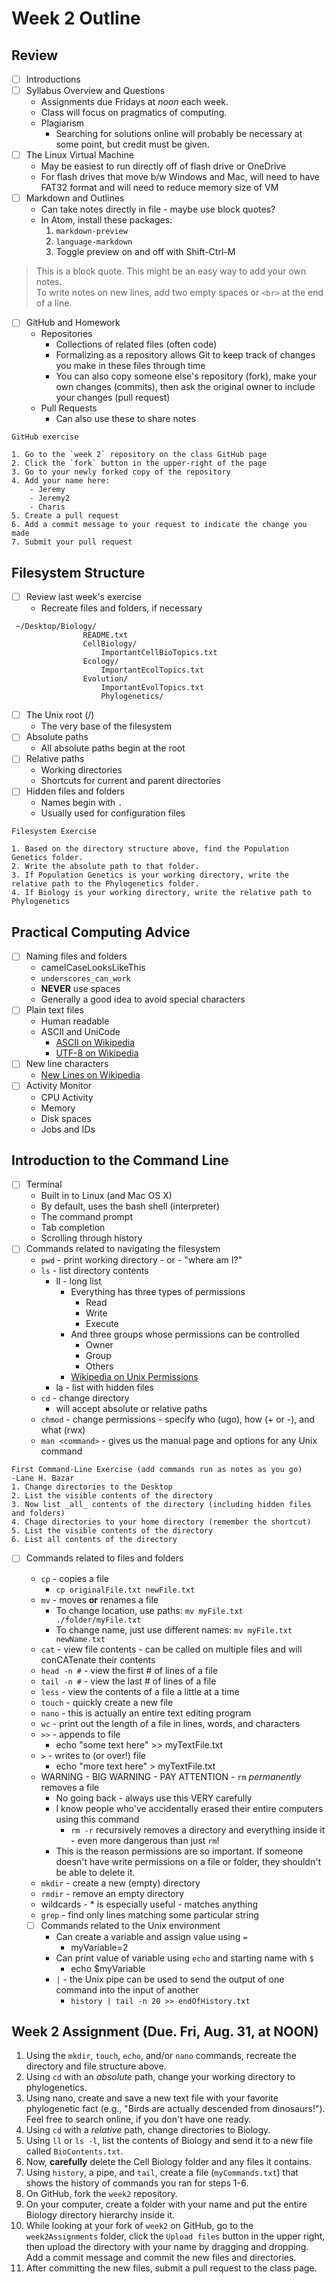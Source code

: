 # Week 2 Outline

## Review

- [ ] Introductions
- [ ] Syllabus Overview and Questions
	- Assignments due Fridays at _noon_ each week.
	- Class will focus on pragmatics of computing.
	- Plagiarism
		- Searching for solutions online will probably be necessary at some point, but credit must be given.
- [ ] The Linux Virtual Machine
	- May be easiest to run directly off of flash drive or OneDrive
	- For flash drives that move b/w Windows and Mac, will need to have FAT32 format and will need to reduce memory size of VM
- [ ] Markdown and Outlines
	- Can take notes directly in file - maybe use block quotes?
	- In Atom, install these packages:
		1. `markdown-preview`
		2. `language-markdown`
		3. Toggle preview on and off with Shift-Ctrl-M

> This is a block quote.
> This might be an easy way to add your own notes.<br>
> To write notes on new lines, add two empty spaces or `<br>` at the end of a line.

- [ ] GitHub and Homework
	- Repositories
		- Collections of related files (often code)
		- Formalizing as a repository allows Git to keep track of changes you make in these files through time
		- You can also copy someone else's repository (fork), make your own changes (commits), then ask the original owner to include your changes (pull request)
	- Pull Requests
		- Can also use these to share notes

```
GitHub exercise

1. Go to the `week 2` repository on the class GitHub page
2. Click the `fork` button in the upper-right of the page
3. Go to your newly forked copy of the repository
4. Add your name here:
	- Jeremy
	- Jeremy2
	- Charis
5. Create a pull request
6. Add a commit message to your request to indicate the change you made
7. Submit your pull request
```


## Filesystem Structure

- [ ] Review last week's exercise
	- Recreate files and folders, if necessary

```
 ~/Desktop/Biology/
				README.txt
				CellBiology/
					ImportantCellBioTopics.txt
				Ecology/
					ImportantEcolTopics.txt
				Evolution/
					ImportantEvolTopics.txt
					Phylogenetics/
```

- [ ] The Unix root (/)
	- The very base of the filesystem
- [ ] Absolute paths
	- All absolute paths begin at the root
- [ ] Relative paths
	- Working directories
	- Shortcuts for current and parent directories
- [ ] Hidden files and folders
	- Names begin with `.`
	- Usually used for configuration files

```
Filesystem Exercise

1. Based on the directory structure above, find the Population Genetics folder.
2. Write the absolute path to that folder.
3. If Population Genetics is your working directory, write the relative path to the Phylogenetics folder.
4. If Biology is your working directory, write the relative path to Phylogenetics
```

## Practical Computing Advice

- [ ] Naming files and folders
	- camelCaseLooksLikeThis
	- `underscores_can_work`
	- __NEVER__ use spaces
	- Generally a good idea to avoid special characters
- [ ] Plain text files
	- Human readable
	- ASCII and UniCode
		- [ASCII on Wikipedia](https://en.wikipedia.org/wiki/ASCII)
		- [UTF-8 on Wikipedia](https://en.wikipedia.org/wiki/UTF-8)
- [ ] New line characters
	- [New Lines on Wikipedia](https://en.wikipedia.org/wiki/Newline)
- [ ] Activity Monitor
	- CPU Activity
	- Memory
	- Disk spaces
	- Jobs and IDs

## Introduction to the Command Line

- [ ] Terminal
	- Built in to Linux (and Mac OS X)
	- By default, uses the bash shell (interpreter)
	- The command prompt
	- Tab completion
	- Scrolling through history
- [ ] Commands related to navigating the filesystem
	- `pwd` - print working directory - or - "where am I?"
	- `ls` - list directory contents
		- ll - long list
			- Everything has three types of permissions
				- Read
				- Write
				- Execute
			- And three groups whose permissions can be controlled
				- Owner
				- Group
				- Others
			- [Wikipedia on Unix Permissions](https://en.wikipedia.org/wiki/File_system_permissions#Notation_of_traditional_Unix_permissions)
		- la - list with hidden files
	- `cd` - change directory
		- will accept absolute or relative paths
	- `chmod` - change permissions - specify who (ugo), how (+ or -), and what (rwx)
	- `man <command>` - gives us the manual page and options for any Unix command

```
First Command-Line Exercise (add commands run as notes as you go)
-Lane H. Bazar
1. Change directories to the Desktop
2. List the visible contents of the directory
3. Now list _all_ contents of the directory (including hidden files and folders)
4. Chage directories to your home directory (remember the shortcut)
5. List the visible contents of the directory
6. List all contents of the directory
```

- [ ] Commands related to files and folders
	- `cp` - copies a file
		- `cp originalFile.txt newFile.txt`
	- `mv` - moves __or__ renames a file
		- To change location, use paths: `mv myFile.txt ./folder/myFile.txt`
		- To change name, just use different names: `mv myFile.txt newName.txt`
	- `cat` - view file contents - can be called on multiple files and will conCATenate their contents
	- `head -n #` - view the first # of lines of a file
	- `tail -n #` - view the last # of lines of a file
	- `less` - view the contents of a file a little at a time
	- `touch` - quickly create a new file
	- `nano` - this is actually an entire text editing program
	- `wc` - print out the length of a file in lines, words, and characters
	- `>>` - appends to file
		- echo "some text here" >> myTextFile.txt
	- `>` - writes to (or over!) file
		- echo "more text here" > myTextFile.txt
	- WARNING - BIG WARNING - PAY ATTENTION - `rm` _permanently_ removes a file
		- No going back - always use this VERY carefully
		- I know people who've accidentally erased their entire computers using this command
			- `rm -r` recursively removes a directory and everything inside it - even more dangerous than just `rm`!
		- This is the reason permissions are so important. If someone doesn't have write permissions on a file or folder, they shouldn't be able to delete it.
	- `mkdir` - create a new (empty) directory
	- `rmdir` - remove an empty directory
	- wildcards - * is especially useful - matches anything
	- `grep` - find only lines matching some particular string

	- [ ] Commands related to the Unix environment
		- Can create a variable and assign value using `=`
			- myVariable=2
		- Can print value of variable using `echo` and starting name with `$`
			- echo $myVariable
		- `|` - the Unix pipe can be used to send the output of one command into the input of another
			- `history | tail -n 20 >> endOfHistory.txt`

## Week 2 Assignment (Due. Fri, Aug. 31, at NOON)

1. Using the `mkdir`, `touch`, `echo`, and/or `nano` commands, recreate the directory and file structure above.
2. Using `cd` with an _absolute_ path, change your working directory to phylogenetics.
3. Using nano, create and save a new text file with your favorite phylogenetic fact (e.g.,
	"Birds are actually descended from dinosaurs!"). Feel free to search online, if you don't have one ready.
4. Using `cd` with a _relative_ path, change directories to Biology.
5. Using `ll` or `ls -l`, list the contents of Biology and send it to a new file called `BioContents.txt`.
6. Now, __carefully__ delete the Cell Biology folder and any files it contains.
7. Using `history`, a pipe, and `tail`, create a file (`myCommands.txt`) that shows the history of commands you ran for steps 1-6.
8. On GitHub, fork the `week2` repository.
9. On your computer, create a folder with your name and put the entire Biology directory hierarchy inside it.
10. While looking at your fork of `week2` on GitHub, go to the `week2Assignments` folder, click the `Upload files` button in the upper right, then upload the directory with your name by dragging and dropping. Add a commit message and commit the new files and directories.
11. After committing the new files, submit a pull request to the class page.
